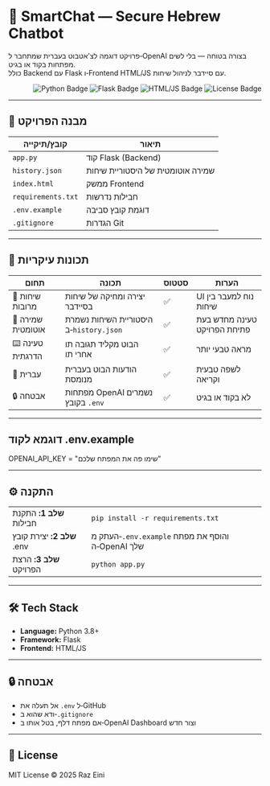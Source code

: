   <h1>🤖 SmartChat — Secure Hebrew Chatbot</h1>

  <p>
    פרויקט דוגמה לצ'אטבוט בעברית שמתחבר ל‑OpenAI בצורה בטוחה — בלי לשים מפתחות בקוד או בגיט.<br>
    כולל Backend עם Flask ו‑Frontend HTML/JS עם סיידבר לניהול שיחות.
  </p>

  <p align="right">
    <img src="https://img.shields.io/badge/Python-3.8%2B-blue" alt="Python Badge">
    <img src="https://img.shields.io/badge/Flask-Backend-lightgrey" alt="Flask Badge">
    <img src="https://img.shields.io/badge/HTML%2FJS-Frontend-yellow" alt="HTML/JS Badge">
    <img src="https://img.shields.io/badge/License-MIT-blue" alt="License Badge">
  </p>

  <hr>

  <h2>📁 מבנה הפרויקט</h2>

  <table>
    <thead>
      <tr>
        <th>קובץ/תיקייה</th>
        <th>תיאור</th>
      </tr>
    </thead>
    <tbody>
      <tr>
        <td><code>app.py</code></td>
        <td>קוד Flask (Backend)</td>
      </tr>
      <tr>
        <td><code>history.json</code></td>
        <td>שמירה אוטומטית של היסטוריית שיחות</td>
      </tr>
      <tr>
        <td><code>index.html</code></td>
        <td>ממשק Frontend</td>
      </tr>
      <tr>
        <td><code>requirements.txt</code></td>
        <td>חבילות נדרשות</td>
      </tr>
      <tr>
        <td><code>.env.example</code></td>
        <td>דוגמת קובץ סביבה</td>
      </tr>
      <tr>
        <td><code>.gitignore</code></td>
        <td>הגדרות Git</td>
      </tr>
    </tbody>
  </table>

  <hr>

  <h2>📝 תכונות עיקריות</h2>

  <table>
    <thead>
      <tr>
        <th>תחום</th>
        <th>תכונה</th>
        <th>סטטוס</th>
        <th>הערות</th>
      </tr>
    </thead>
    <tbody>
      <tr>
        <td>💬 שיחות מרובות</td>
        <td>יצירה ומחיקה של שיחות בסיידבר</td>
        <td>✅</td>
        <td>UI נוח למעבר בין שיחות</td>
      </tr>
      <tr>
        <td>💾 שמירה אוטומטית</td>
        <td>היסטוריית השיחות נשמרת ב‑<code>history.json</code></td>
        <td>✅</td>
        <td>טעינה מחדש בעת פתיחת הפרויקט</td>
      </tr>
      <tr>
        <td>⌨️ טעינה הדרגתית</td>
        <td>הבוט מקליד תגובה תו אחרי תו</td>
        <td>✅</td>
        <td>מראה טבעי יותר</td>
      </tr>
      <tr>
        <td>📝 עברית</td>
        <td>הודעות הבוט בעברית מנומסת</td>
        <td>✅</td>
        <td>לשפה טבעית וקריאה</td>
      </tr>
      <tr>
        <td>🔒 אבטחה</td>
        <td>מפתחות OpenAI נשמרים בקובץ <code>.env</code></td>
        <td>✅</td>
        <td>לא בקוד או בגיט</td>
      </tr>
    </tbody>
  </table>

  <hr>
  
  <h2> דוגמא לקוד .env.example </h2>

  <p> OPENAI_API_KEY = "שימו פה את המפתח שלכם" </p>


  <hr>

  <h2>⚙️ התקנה</h2>

  <table>
    <tr>
      <td><strong>שלב 1:</strong> התקנת חבילות</td>
      <td><code>pip install -r requirements.txt</code></td>
    </tr>
    <tr>
      <td><strong>שלב 2:</strong> יצירת קובץ .env</td>
      <td>העתק מ‑<code>.env.example</code> והוסף את מפתח ה‑OpenAI שלך</td>
    </tr>
    <tr>
      <td><strong>שלב 3:</strong> הרצת הפרויקט</td>
      <td><code>python app.py</code></td>
    </tr>
  </table>

  <hr>

  <h2>🛠️ Tech Stack</h2>
  <ul>
    <li><strong>Language:</strong> Python 3.8+</li>
    <li><strong>Framework:</strong> Flask</li>
    <li><strong>Frontend:</strong> HTML/JS</li>
  </ul>

  <hr>

  <h2>🔒 אבטחה</h2>
  <ul>
    <li>אל תעלה את <code>.env</code> ל‑GitHub</li>
    <li>ודא שהוא ב‑<code>.gitignore</code></li>
    <li>אם מפתח דלף, בטל אותו ב‑OpenAI Dashboard וצור חדש</li>
  </ul>

  <hr>

  <h2>📄 License</h2>
  <p>MIT License © 2025 Raz Eini</p>
